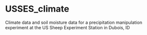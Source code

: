 # USSES_climate
Climate data and soil moisture data for a precipitation manipulation experiment at the US Sheep Experiment Station in Dubois, ID

